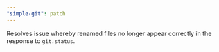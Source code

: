 ```yaml
---
"simple-git": patch
---
```


Resolves issue whereby renamed files no longer appear correctly in the response to `git.status`. 
